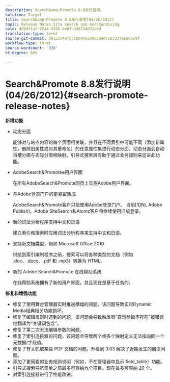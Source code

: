 ```yaml
---
description: Search&amp;Promote 8.8发行说明。
solution: Target
title: Search&amp;Promote 8.8发行说明(04/26/2012)
topic: Release Notes,Site search and merchandising
uuid: ddb9f1af-92a4-4f85-be8f-a36f34d31add
translation-type: tm+mt
source-git-commit: d015154efdccbb4c6a39a56907c0c337ec065c9f
workflow-type: tm+mt
source-wordcount: '328'
ht-degree: 68%

---
```



# Search&amp;Promote 8.8发行说明(04/26/2012){#search-promote-release-notes}

**新增功能**

* 动态分面

   能够对与站点内容的每个页面相关联，并且在不同索引中可能不同（添加新属性，删除旧属性或对其重命名）的任意属性集进行动态分面。动态分面会自动将槽分面与实际分面相映射。引导式搜索层有助于通过业务规则来促进此功能。
* AdobeSearch&amp;Promotee用户界面

   在所有AdobeSearch&amp;Promote网页上实施Adobe用户界面。
* 与Adobe登录门户的更紧密集成

   AdobeSearch&amp;Promote客户只能使用Adobe登录门户。 当前[!DNL Adobe Publish]、Adobe SiteSearch和Atomz客户将继续使用旧版登录。
* 新的词法分析程序支持中文和日语

   建立索引和搜索时应用词法分析程序来支持中文和日语。
* 支持新文档类型，例如 Microsoft Office 2010

   供给到索引编制程序之前，搜索可以将各种类型的文档（例如 .doc、.docx、.pdf 和 .mp3）转换为 HTML。
* 新的 Adobe Search&amp;Promote 在线帮助系统

   在线帮助系统拥有了新的用户界面，并且现在是基于任务的。

**修复和增强功能**

* 修复了使用舞台管理器实时推送横幅的问题，该问题导致实时Dynamic Media经典相关功能损坏。
* 修复了编辑规则时遇到的问题，该问题会导致触发器“查询参数不存在”被错误地翻译为“关键词包含”。
* 修复了第二次无法编辑参数的问题。
* 修复了索引连接器的问题，该问题会导致两个或多个映射定义无法指向同一个元数据/字段值。
* 修复了有关抓取某些 PDF 文档的问题。升级到 3.03 解决了近期发生的崩溃问题。
* 添加了更简要的业务规则说明（例如，不在管理器中显示 field_table）功能。
* 引导式搜索导航菜单之前最多可容纳九个项目。现在最多可容纳 20 个。
* 对索引连接器进行了性能改进。

